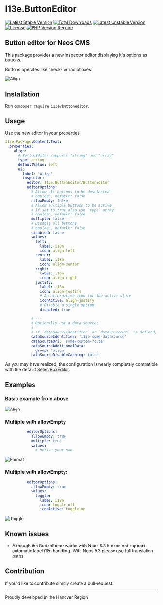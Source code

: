 # I13e.ButtonEditor
[![Latest Stable Version](http://poser.pugx.org/i13e/buttoneditor/v)](https://packagist.org/packages/i13e/buttoneditor) [![Total Downloads](http://poser.pugx.org/i13e/buttoneditor/downloads)](https://packagist.org/packages/i13e/buttoneditor) [![Latest Unstable Version](http://poser.pugx.org/i13e/buttoneditor/v/unstable)](https://packagist.org/packages/i13e/buttoneditor) [![License](http://poser.pugx.org/i13e/buttoneditor/license)](https://packagist.org/packages/i13e/buttoneditor) [![PHP Version Require](http://poser.pugx.org/i13e/buttoneditor/require/php)](https://packagist.org/packages/i13e/buttoneditor)

## Button editor for Neos CMS

This package provides a new inspector editor displaying it's options as buttons.

Buttons operates like check- or radioboxes.

![Align](https://static.i13e.de/I13e.ButtonEditor/align.gif)

## Installation

Run `composer require i13e/buttoneditor`.

## Usage

Use the new editor in your properties

```yaml
I13e.Package:Content.Text:
  properties:
    align:
      # ButtonEditor supports "string" and "array"
      type: string
      defaultValue: left
      ui:
        label: 'Align'
        inspector:
          editor: I13e.ButtonEditor/ButtonEditor
          editorOptions:
            # Allow all buttons to be deselected
            # boolean, default: false
            allowEmpty: false
            # Allow multiple buttons to be active
            # If set to true also use `type` array
            # boolean, default: false
            multiple: false
            # Disable all buttons
            # boolean, default: false
            disabled: false
            values:
              left:
                label: i18n
                icon: align-left
              center:
                label: i18n
                icon: align-center
              right:
                label: i18n
                icon: align-right
              justify:
                label: i18n
                icon: align-justify
                # An alternative icon for the active state
                iconActive: align-justify
                # Disable a single option
                disabled: true
            
            # ---
            # Optionally use a data source:
            # 
            # If `dataSourceIdentifier` or `dataSourceUri` is defined, the `values` from above will be ignored
            dataSourceIdentifier: 'i13e-some-datasource'
            dataSourceUri: 'some/custom-route'
            dataSourceAdditionalData:
              group: 'align'
            dataSourceDisableCaching: false
```

As you may have realized, the configuration is nearly completely compatible with the default [SelectBoxEditor](https://neos.readthedocs.io/en/stable/References/PropertyEditorReference.html#property-type-string-array-string-selectboxeditor-dropdown-select-editor).

## Examples

### Basic example from above
![Align](https://static.i13e.de/I13e.ButtonEditor/align.gif)

### Multiple with allowEmpty
```yaml
          editorOptions:
            allowEmpty: true
            multiple: true
            values:
              # define your own
```

![Format](https://static.i13e.de/I13e.ButtonEditor/format.gif)

### Multiple with allowEmpty:
```yaml
          editorOptions:
            allowEmpty: true
            values:
              toggle:
                label: i18n
                icon: toggle-off
                iconActive: toggle-on
```

![Toggle](https://static.i13e.de/I13e.ButtonEditor/toggle.gif)

## Known issues

* Although the ButtonEditor works with Neos 5.3 it does not support automatic label i18n handling. With Neos 5.3 please use full translation paths.

## Contribution

If you'd like to contribute simply create a pull-request.

---

Proudly developed in the Hanover Region
